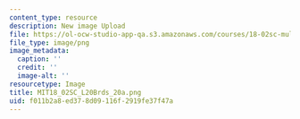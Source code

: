 ```yaml
---
content_type: resource
description: New image Upload
file: https://ol-ocw-studio-app-qa.s3.amazonaws.com/courses/18-02sc-multivariable-calculus-fall-2010/f011b2a8ed378d09116f2919fe37f47a_MIT18_02SC_L20Brds_20a.png
file_type: image/png
image_metadata:
  caption: ''
  credit: ''
  image-alt: ''
resourcetype: Image
title: MIT18_02SC_L20Brds_20a.png
uid: f011b2a8-ed37-8d09-116f-2919fe37f47a
---
```

